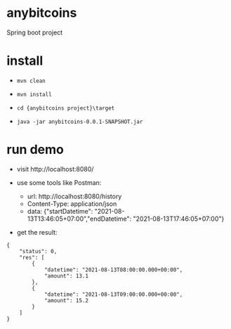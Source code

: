 # anybitcoins
Spring boot project

# install
- `mvn clean`

- `mvn install`

- `cd {anybitcoins project}\target`

- `java -jar anybitcoins-0.0.1-SNAPSHOT.jar`

# run demo

- visit http://localhost:8080/

- use some tools like Postman:
    - url: http://localhost:8080/history
    - Content-Type: application/json
    - data: {"startDatetime": "2021-08-13T13:46:05+07:00","endDatetime": "2021-08-13T17:46:05+07:00"}

- get the result:
```
{
    "status": 0,
    "res": [
        {
            "datetime": "2021-08-13T08:00:00.000+00:00",
            "amount": 13.1
        },
        {
            "datetime": "2021-08-13T09:00:00.000+00:00",
            "amount": 15.2
        }
    ]
}
```
